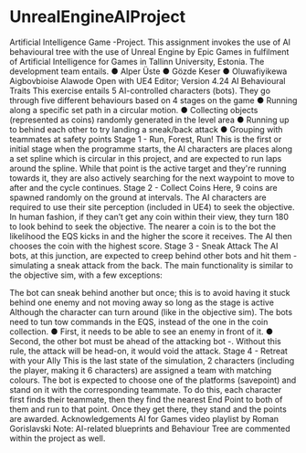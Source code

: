 # UnrealEngineAIProject

 Artificial Intelligence Game -Project.
This assignment invokes the use of AI behavioural tree with the use of Unreal Engine by Epic
Games in fulfilment of ​Artificial Intelligence for Games ​in Tallinn University, Estonia.
The development team entails.
● Alper Üste
● Gözde Keser
● Oluwafiyikewa Aigbovbioise Alawode
Open with UE4 Editor; Version 4.24
AI Behavioural Traits
This exercise entails 5 AI-controlled characters (bots). They go through five different behaviours based on 4 stages on the game
● Running along a specific set path in a circular motion.
● Collecting objects (represented as coins) randomly generated in the level area
● Running up to behind each other to try landing a sneak/back attack
● Grouping with teammates at safety points
Stage 1 - Run, Forest, Run!
This is the first or initial stage when the programme starts, the AI characters are places along a set spline which is circular in this project, and are expected to run laps around the spline. While that point is the active target and they're running towards it, they are also actively searching for the next waypoint to move to after and the cycle continues.
Stage 2 - Collect Coins
Here, 9 coins are spawned randomly on the ground at intervals. The AI characters are required to use their site perception (included in UE4) to seek the objective.
In human fashion, if they can’t get any coin within their view, they turn 180 to look behind to seek the objective. The nearer a coin is to the bot the likelihood the EQS kicks in and the higher the score it receives. The AI then chooses the coin with the highest score.
Stage 3 - Sneak Attack
The AI bots, at this junction, are expected to creep behind other bots and hit them - simulating a sneak attack from the back. The main functionality is similar to the objective sim, with a few exceptions:

 The bot can sneak behind another but once; this is to avoid having it stuck behind one enemy and not moving away so long as the stage is active
Although the character can turn around (like in the objective sim).
The bots need to tun tow commands in the EQS, instead of the one in the coin collection.
● First, it needs to be able to see an enemy in front of it.
● Second, the other bot must be ahead of the attacking bot -. Without this rule, the attack
will be head-on, it would void the attack.
Stage 4 - Retreat with your Ally
This is the last state of the simulation, 2 characters (including the player, making it 6 characters) are assigned a team with matching colours. The bot is expected to choose one of the platforms (savepoint) and stand on it with the corresponding teammate.
To do this, each character first finds their teammate, then they find the nearest End Point to both of them and run to that point. Once they get there, they stand and the points are awarded.
Acknowledgements
AI for Games video playlist by Roman Gorislavski
Note: AI-related blueprints and Behaviour Tree are commented within the project as well.
